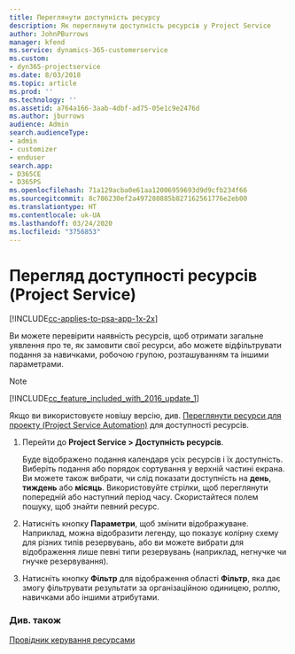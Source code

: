 ```yaml
---
title: Переглянути доступність ресурсу
description: Як переглянути доступність ресурсів у Project Service
author: JohnPBurrows
manager: kfend
ms.service: dynamics-365-customerservice
ms.custom:
- dyn365-projectservice
ms.date: 8/03/2018
ms.topic: article
ms.prod: ''
ms.technology: ''
ms.assetid: a764a166-3aab-4dbf-ad75-05e1c9e2476d
ms.author: jburrows
audience: Admin
search.audienceType:
- admin
- customizer
- enduser
search.app:
- D365CE
- D365PS
ms.openlocfilehash: 71a129acba0e61aa12006959693d9d9cfb234f66
ms.sourcegitcommit: 8c786230ef2a497280885b827162561776e2eb00
ms.translationtype: HT
ms.contentlocale: uk-UA
ms.lasthandoff: 03/24/2020
ms.locfileid: "3756853"
---
```

# <a name="view-resource-availability-project-service"></a>Перегляд доступності ресурсів (Project Service)

[!INCLUDE[cc-applies-to-psa-app-1x-2x](../includes/cc-applies-to-psa-app-1x-2x.md)]

Ви можете перевірити наявність ресурсів, щоб отримати загальне уявлення про те, як замовити свої ресурси, або можете відфільтрувати подання за навичками, робочою групою, розташуванням та іншими параметрами.  
  
> [!NOTE]
> [!INCLUDE[cc_feature_included_with_2016_update_1](../includes/cc-feature-included-with-2016-update-1.md)]  
> 
>  Якщо ви використовуєте новішу версію, див. [Переглянути ресурси для проекту (Project Service Automation)](../project-service/schedule-resources-project.md) для доступності ресурсів.  

1. Перейти до **Project Service > Доступність ресурсів**.  

    Буде відображено подання календаря усіх ресурсів і їх доступність. Виберіть подання або порядок сортування у верхній частині екрана. Ви можете також вибрати, чи слід показати доступність на **день**, **тиждень** або **місяць**. Використовуйте стрілки, щоб переглянути попередній або наступний період часу. Скористайтеся полем пошуку, щоб знайти певний ресурс.  

2. Натисніть кнопку **Параметри**, щоб змінити відображуване. Наприклад, можна відобразити легенду, що показує колірну схему для різних типів резервувань, або ви можете вибрати для відображення лише певні типи резервувань (наприклад, негнучке чи гнучке резервування).  

3. Натисніть кнопку **Фільтр** для відображення області **Фільтр**, яка дає змогу фільтрувати результати за організаційною одиницею, роллю, навичками або іншими атрибутами.  

### <a name="see-also"></a>Див. також  
 [Провідник керування ресурсами](../project-service/resource-manager-guide.md)
